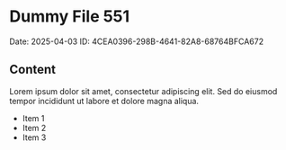 # Dummy File 551

Date: 2025-04-03
ID: 4CEA0396-298B-4641-82A8-68764BFCA672

## Content

Lorem ipsum dolor sit amet, consectetur adipiscing elit.
Sed do eiusmod tempor incididunt ut labore et dolore magna aliqua.

* Item 1
* Item 2
* Item 3
